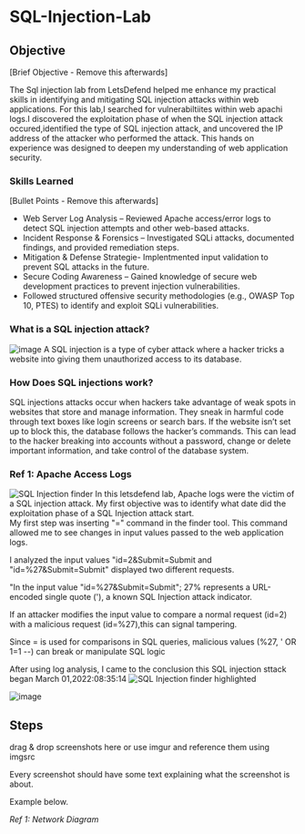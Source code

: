 # SQL-Injection-Lab


## Objective
[Brief Objective - Remove this afterwards]

The Sql injection lab from LetsDefend helped me enhance my practical skills in identifying and mitigating SQL injection attacks within web applications. For this lab,I searched for vulnerabiltiites within web apachi logs.I discovered the exploitation phase of when the SQL injection attack occured,identified the type of SQL injection attack, and uncovered the IP address of the attacker who performed the attack. This hands on experience was designed to deepen my understanding of web application security. 


### Skills Learned
[Bullet Points - Remove this afterwards]

- Web Server Log Analysis – Reviewed Apache access/error logs to detect SQL injection attempts and other web-based attacks.
- Incident Response & Forensics – Investigated SQLi attacks, documented findings, and provided remediation steps.
- Mitigation & Defense Strategie- Implentmented input validation to prevent SQL attacks in the future. 
- Secure Coding Awareness – Gained knowledge of secure web development practices to prevent injection vulnerabilities.
- Followed structured offensive security methodologies (e.g., OWASP Top 10, PTES) to identify and exploit SQLi vulnerabilities.

### What is a SQL injection attack?
![image](https://github.com/user-attachments/assets/ec6fde7a-d68d-4a69-9e1c-e35676c119a7)
A SQL injection is a type of cyber attack where a hacker tricks a website into giving them unauthorized access to its database.
 
### How Does SQL injections work?
SQL injections attacks occur when hackers take advantage of weak spots in websites that store and manage information. They sneak in harmful code through text boxes like login screens or search bars. If the website isn’t set up to block this, the database follows the hacker’s commands. This can lead to the hacker breaking into accounts without a password, change or delete important information, and take control of the database system.

### Ref 1: Apache Access Logs
![SQL Injection finder](https://github.com/user-attachments/assets/c676df15-14ac-4326-8e9f-a78cbcce972e)
In this letsdefend lab, Apache logs were the victim of a SQL injection attack. My first objective was to identify what date did the exploitation phase of a SQL Injection attack start.  
My first step was inserting "=" command in the finder tool. 
This command allowed me to see changes in input values passed to the web application logs.

I analyzed the input values "id=2&Submit=Submit and "id=%27&Submit=Submit" displayed two different requests.

"In the input value "id=%27&Submit=Submit"; 27% represents a URL-encoded single quote ('), a known SQL Injection attack indicator.

If an attacker modifies the input value to compare a normal request (id=2) with a malicious request (id=%27),this can signal tampering. 

Since = is used for comparisons in SQL queries, malicious values (%27, ' OR 1=1 --) can break or manipulate SQL logic

After using log analysis, I came to the conclusion this SQL injection sttack began March 01,2022:08:35:14 
![SQL Injection finder highlighted ](https://github.com/user-attachments/assets/08c305b8-4a4e-4b34-86ce-b705bce1fe4b)






![image](https://github.com/user-attachments/assets/e5a4d0a2-d91a-43c8-b0ba-9f0e7cf2dab6)

## Steps
drag & drop screenshots here or use imgur and reference them using imgsrc

Every screenshot should have some text explaining what the screenshot is about.

Example below.

*Ref 1: Network Diagram*
